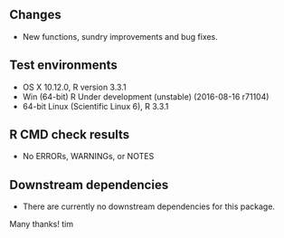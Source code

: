 ## Changes
* New functions, sundry improvements and bug fixes.

## Test environments
* OS X 10.12.0, R version 3.3.1
* Win (64-bit) R Under development (unstable) (2016-08-16 r71104)
* 64-bit Linux (Scientific Linux 6), R 3.3.1

## R CMD check results
* No ERRORs, WARNINGs, or NOTES

## Downstream dependencies

* There are currently no downstream dependencies for this package.

Many thanks! tim